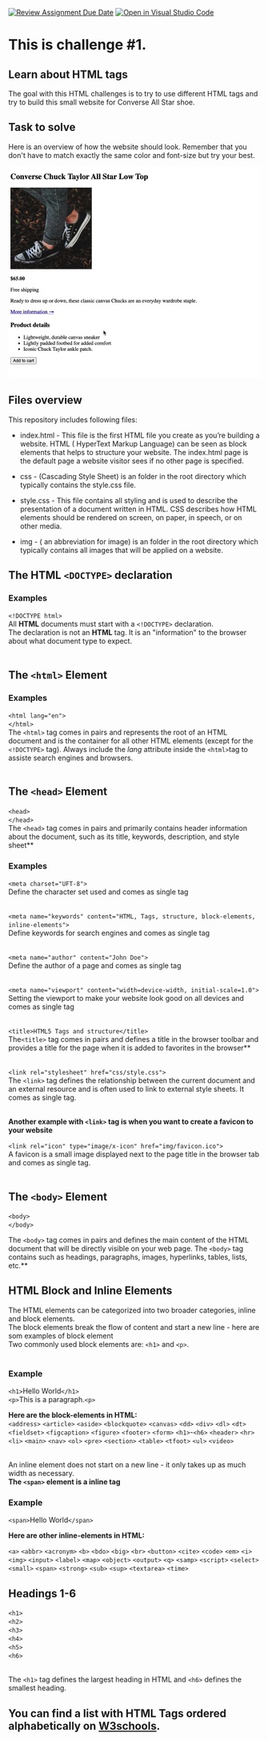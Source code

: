 [![Review Assignment Due Date](https://classroom.github.com/assets/deadline-readme-button-24ddc0f5d75046c5622901739e7c5dd533143b0c8e959d652212380cedb1ea36.svg)](https://classroom.github.com/a/nH2Co8No)
[![Open in Visual Studio Code](https://classroom.github.com/assets/open-in-vscode-718a45dd9cf7e7f842a935f5ebbe5719a5e09af4491e668f4dbf3b35d5cca122.svg)](https://classroom.github.com/online_ide?assignment_repo_id=11404719&assignment_repo_type=AssignmentRepo)
# This is challenge #1.

## Learn about HTML tags

The goal with this HTML challenges is to try to use different HTML tags and try to build this small website for Converse All Star shoe.

## Task to solve
Here is an overview of how the website should look. Remember that you don't have to match exactly the same color and font-size but try your best.

![alt text](img/solution-challenge-1.png)

## Files overview 
This repository includes following files:

* index.html - This file is the first HTML file you create as you’re building a website. HTML ( HyperText Markup Language) can be seen as block elements that helps to structure your website. The index.html page is the default page a website visitor sees if no other page is specified.

* css - (Cascading Style Sheet) is an folder in the root directory which typically contains the style.css file.

* style.css - This file contains all styling and is used to describe the presentation of a document written in HTML. CSS describes how HTML elements should be rendered on screen, on paper, in speech, or on other media.

* img - ( an abbreviation for image) is an folder in the root directory which typically contains all images that will be applied on a website.

## The HTML `<DOCTYPE>` declaration

### Examples

`<!DOCTYPE html>`<br>
All **HTML** documents must start with a `<!DOCTYPE>` declaration.<br>
The declaration is not an **HTML** tag. It is an "information" to the browser about what document type to expect.<br><br>

## The `<html>` Element

### Examples

`<html lang="en">`<br>
`</html>`<br>
The `<html>` tag comes in pairs and represents the root of an HTML document and is the container for all other HTML elements (except for the `<!DOCTYPE>` tag). Always include the _lang_ attribute inside the `<html>`tag to assiste search engines and browsers.<br><br>

## The `<head>` Element

`<head>`<br>
`</head>`<br>
The `<head>` tag comes in pairs and primarily contains header information about the document, such as its title, keywords, description, and style sheet** <br>

### Examples

`<meta charset="UFT-8">`<br>
Define the character set used and comes as single tag<br><br>

`<meta name="keywords" content="HTML, Tags, structure, block-elements, inline-elements">`<br>
Define keywords for search engines and comes as single tag<br><br>

`<meta name="author" content="John Doe">`<br>
Define the author of a page and comes as single tag<br><br>

`<meta name="viewport" content="width=device-width, initial-scale=1.0">`<br>
Setting the viewport to make your website look good on all devices and comes as single tag<br><br>

`<title>HTML5 Tags and structure</title>`<br>
The`<title>` tag comes in pairs and defines a title in the browser toolbar and provides a title for the page when it is added to favorites in the browser** <br><br>

`<link rel="stylesheet" href="css/style.css">`<br>
The `<link>` tag defines the relationship between the current document and an external resource and is often used to link to external style sheets. It comes as single tag.<br><br>

**Another example with `<link>` tag is when you want to create a favicon to your website**<br>

`<link rel="icon" type="image/x-icon" href="img/favicon.ico">`<br>
A favicon is a small image displayed next to the page title in the browser tab and comes as single tag.<br><br>

## The `<body>` Element

`<body>`<br>
`</body>`<br>

The `<body>` tag comes in pairs and defines the main content of the HTML document that will be directly visible on your web page. The `<body>` tag contains such as headings, paragraphs, images, hyperlinks, tables, lists, etc.** <br>

## HTML Block and Inline Elements

The HTML elements can be categorized into two broader categories, inline and block elements.<br>
The block elements break the flow of content and start a new line - here are som examples of block element<br>
Two commonly used block elements are: `<h1>` and `<p>`.<br><br>

### Example

`<h1>`Hello World`</h1>`<br>
`<p>`This is a paragraph.`<p>`<br>

**Here are the block-elements in HTML:**<br>
`<address>` `<article>` `<aside>` `<blockquote>` `<canvas>` `<dd>` `<div>` `<dl>` `<dt>` `<fieldset>` `<figcaption>` `<figure>` `<footer>` `<form>` `<h1>`-`<h6>` `<header>` `<hr>` `<li>` `<main>`
`<nav>` `<ol>` `<pre>` `<section>` `<table>` `<tfoot>` `<ul>` `<video>`<br><br>

An inline element does not start on a new line - it only takes up as much width as necessary.<br>
**The `<span>` element is a inline tag**<br>

### Example

`<span>`Hello World`</span>`<br>

**Here are other inline-elements in HTML:**<br>

`<a>` `<abbr>` `<acronym>` `<b>` `<bdo>` `<big>` `<br>` `<button>` `<cite>` `<code>` `<em>` `<i>` `<img>` `<input>` `<label>` `<map>`
`<object>` `<output>` `<q>` `<samp>` `<script>` `<select>` `<small>` `<span>` `<strong>` `<sub>` `<sup>` `<textarea>` `<time>` <br>

## Headings 1-6

`<h1>`<br>
`<h2>`<br>
`<h3>`<br>
`<h4>`<br>
`<h5>`<br>
`<h6>`<br><br>

The `<h1>` tag defines the largest heading in HTML and `<h6>` defines the smallest heading.

## You can find a list with HTML Tags ordered alphabetically on [W3schools](https://www.w3schools.com/tags/tag_html.asp).



